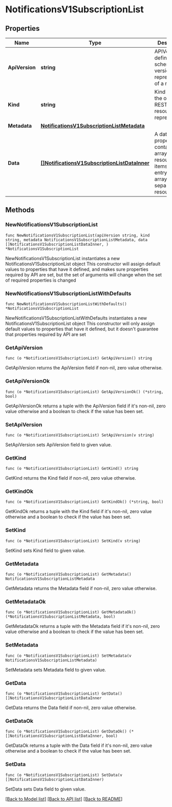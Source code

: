 # NotificationsV1SubscriptionList

## Properties

Name | Type | Description | Notes
------------ | ------------- | ------------- | -------------
**ApiVersion** | **string** | APIVersion defines the schema version of this representation of a resource. | [readonly] 
**Kind** | **string** | Kind defines the object this REST resource represents. | [readonly] 
**Metadata** | [**NotificationsV1SubscriptionListMetadata**](NotificationsV1SubscriptionListMetadata.md) |  | 
**Data** | [**[]NotificationsV1SubscriptionListDataInner**](NotificationsV1SubscriptionListDataInner.md) | A data property that contains an array of resource items. Each entry in the array is a separate resource. | 

## Methods

### NewNotificationsV1SubscriptionList

`func NewNotificationsV1SubscriptionList(apiVersion string, kind string, metadata NotificationsV1SubscriptionListMetadata, data []NotificationsV1SubscriptionListDataInner, ) *NotificationsV1SubscriptionList`

NewNotificationsV1SubscriptionList instantiates a new NotificationsV1SubscriptionList object
This constructor will assign default values to properties that have it defined,
and makes sure properties required by API are set, but the set of arguments
will change when the set of required properties is changed

### NewNotificationsV1SubscriptionListWithDefaults

`func NewNotificationsV1SubscriptionListWithDefaults() *NotificationsV1SubscriptionList`

NewNotificationsV1SubscriptionListWithDefaults instantiates a new NotificationsV1SubscriptionList object
This constructor will only assign default values to properties that have it defined,
but it doesn't guarantee that properties required by API are set

### GetApiVersion

`func (o *NotificationsV1SubscriptionList) GetApiVersion() string`

GetApiVersion returns the ApiVersion field if non-nil, zero value otherwise.

### GetApiVersionOk

`func (o *NotificationsV1SubscriptionList) GetApiVersionOk() (*string, bool)`

GetApiVersionOk returns a tuple with the ApiVersion field if it's non-nil, zero value otherwise
and a boolean to check if the value has been set.

### SetApiVersion

`func (o *NotificationsV1SubscriptionList) SetApiVersion(v string)`

SetApiVersion sets ApiVersion field to given value.


### GetKind

`func (o *NotificationsV1SubscriptionList) GetKind() string`

GetKind returns the Kind field if non-nil, zero value otherwise.

### GetKindOk

`func (o *NotificationsV1SubscriptionList) GetKindOk() (*string, bool)`

GetKindOk returns a tuple with the Kind field if it's non-nil, zero value otherwise
and a boolean to check if the value has been set.

### SetKind

`func (o *NotificationsV1SubscriptionList) SetKind(v string)`

SetKind sets Kind field to given value.


### GetMetadata

`func (o *NotificationsV1SubscriptionList) GetMetadata() NotificationsV1SubscriptionListMetadata`

GetMetadata returns the Metadata field if non-nil, zero value otherwise.

### GetMetadataOk

`func (o *NotificationsV1SubscriptionList) GetMetadataOk() (*NotificationsV1SubscriptionListMetadata, bool)`

GetMetadataOk returns a tuple with the Metadata field if it's non-nil, zero value otherwise
and a boolean to check if the value has been set.

### SetMetadata

`func (o *NotificationsV1SubscriptionList) SetMetadata(v NotificationsV1SubscriptionListMetadata)`

SetMetadata sets Metadata field to given value.


### GetData

`func (o *NotificationsV1SubscriptionList) GetData() []NotificationsV1SubscriptionListDataInner`

GetData returns the Data field if non-nil, zero value otherwise.

### GetDataOk

`func (o *NotificationsV1SubscriptionList) GetDataOk() (*[]NotificationsV1SubscriptionListDataInner, bool)`

GetDataOk returns a tuple with the Data field if it's non-nil, zero value otherwise
and a boolean to check if the value has been set.

### SetData

`func (o *NotificationsV1SubscriptionList) SetData(v []NotificationsV1SubscriptionListDataInner)`

SetData sets Data field to given value.



[[Back to Model list]](../README.md#documentation-for-models) [[Back to API list]](../README.md#documentation-for-api-endpoints) [[Back to README]](../README.md)



